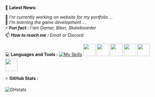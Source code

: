📢 **Latest News:**

🔭 _I’m currently working on website for my portfolio ..._  
🌱 _I’m learning the game development ..._  
⚡ _**Fun fact :** I'am Gamer, Biker, Skateboarder_  
📫 _**How to reach me :** Email or Discord_  

💻 **Languages and Tools :**
[![My Skills](https://skillicons.dev/icons?i=godot,unity,html,blender,trello,vscode,visualstudio,unreal,cs)](https://skillicons.dev)
<img src="https://cdn.jsdelivr.net/gh/devicons/devicon@latest/icons/visualstudio/visualstudio-original.svg" height="40" width="40"/>  <img src="https://cdn.jsdelivr.net/gh/devicons/devicon@latest/icons/vscode/vscode-original.svg" height="40" width="40"/>  <img src="https://cdn.jsdelivr.net/gh/devicons/devicon@latest/icons/unity/unity-original.svg" height="40" width="40"/>  <img src="https://cdn.jsdelivr.net/gh/devicons/devicon@latest/icons/blender/blender-original.svg" height="40" width="40"/>  <img src="https://cdn.jsdelivr.net/gh/devicons/devicon@latest/icons/trello/trello-original.svg" height="40" width="40"/>  <img src="https://cdn.jsdelivr.net/gh/devicons/devicon@latest/icons/tortoisegit/tortoisegit-original.svg" height="40" width="40"/>

⭐ **GitHub Stats :**

![GHstats](https://github-readme-stats.vercel.app/api?username=Noolexx&show_icons=true&theme=dark)


